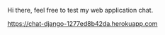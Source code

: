 Hi there, feel free to test my web application chat.

https://chat-django-1277ed8b42da.herokuapp.com
